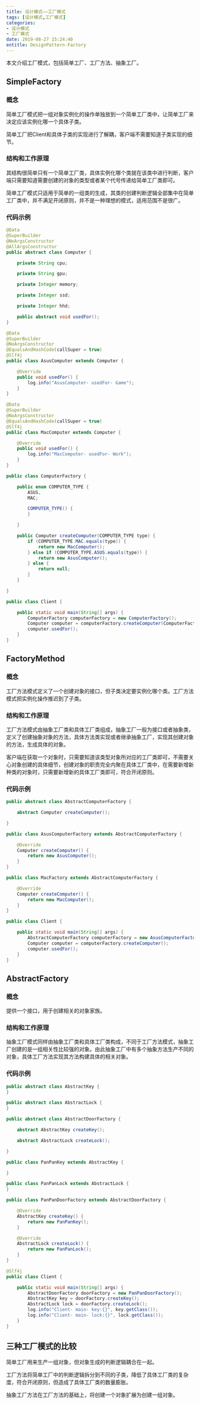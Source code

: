 ```yaml
---
title: 设计模式——工厂模式
tags: [设计模式,工厂模式]
categories:
- 设计模式
- 工厂模式
date: 2019-08-27 15:24:40
entitle: DesignPattern-Factory
---
```

本文介绍工厂模式，包括简单工厂、工厂方法、抽象工厂。
<!--more-->

## SimpleFactory

### 概念

简单工厂模式把一组对象实例化的操作单独放到一个简单工厂类中，让简单工厂来决定应该实例化哪一个具体子类。

简单工厂把Client和具体子类的实现进行了解耦，客户端不需要知道子类实现的细节。

### 结构和工作原理

其结构很简单只有一个简单工厂类，具体实例化哪个类就在该类中进行判断，客户端只需要知道需要创建的对象的类型或者某个代号传递给简单工厂类即可。

简单工厂模式只适用于简单的一组类的生成，其类的创建判断逻辑全部集中在简单工厂类中，并不满足开闭原则，并不是一种理想的模式，适用范围不是很广。

### 代码示例

```java
@Data
@SuperBuilder
@NoArgsConstructor
@AllArgsConstructor
public abstract class Computer {

    private String cpu;

    private String gpu;

    private Integer memory;

    private Integer ssd;

    private Integer hhd;

    public abstract void usedFor();
}
```

```java
@Data
@SuperBuilder
@NoArgsConstructor
@EqualsAndHashCode(callSuper = true)
@Slf4j
public class AsusComputer extends Computer {

    @Override
    public void usedFor() {
        log.info("AsusComputer- usedFor- Game");
    }
}
```

```java
@Data
@SuperBuilder
@NoArgsConstructor
@EqualsAndHashCode(callSuper = true)
@Slf4j
public class MacComputer extends Computer {

    @Override
    public void usedFor() {
        log.info("MacComputer- usedFor- Work");
    }
}

```

```java
public class ComputerFactory {

    public enum COMPUTER_TYPE {
        ASUS,
        MAC;

        COMPUTER_TYPE() {
        }

    }

    public Computer createComputer(COMPUTER_TYPE type) {
        if (COMPUTER_TYPE.MAC.equals(type)) {
            return new MacComputer();
        } else if (COMPUTER_TYPE.ASUS.equals(type)) {
            return new AsusComputer();
        } else {
            return null;
        }
    }

}

```

```java
public class Client {

    public static void main(String[] args) {
        ComputerFactory computerFactory = new ComputerFactory();
        Computer computer = computerFactory.createComputer(ComputerFactory.COMPUTER_TYPE.MAC);
        computer.usedFor();
    }
}

```

## FactoryMethod

### 概念

工厂方法模式定义了一个创建对象的接口，但子类决定要实例化哪个类。工厂方法模式把实例化操作推迟到了子类。

### 结构和工作原理

工厂方法模式由抽象工厂类和具体工厂类组成，抽象工厂一般为接口或者抽象类，定义了创建抽象对象的方法，具体方法类实现或者继承抽象工厂，实现其创建对象的方法，生成具体的对象。

客户端在获取一个对象时，只需要知道该类型对象所对应的工厂类即可，不需要关心对象创建的具体细节，创建对象的职责完全内聚在具体工厂类中，在需要新增新种类的对象时，只需要新增新的具体工厂类即可，符合开闭原则。

### 代码示例

```java
public abstract class AbstractComputerFactory {

    abstract Computer createComputer();

}
```

```java
public class AsusComputerFactory extends AbstractComputerFactory {

    @Override
    Computer createComputer() {
        return new AsusComputer();
    }
}

```

```java
public class MacFactory extends AbstractComputerFactory {

    @Override
    Computer createComputer() {
        return new MacComputer();
    }
}

```

```java
public class Client {

    public static void main(String[] args) {
        AbstractComputerFactory computerFactory = new AsusComputerFactory();
        Computer computer = computerFactory.createComputer();
        computer.usedFor();
    }
}

```

## AbstractFactory

### 概念

提供一个接口，用于创建相关的对象家族。

### 结构和工作原理

抽象工厂模式同样由抽象工厂类和具体工厂类构成，不同于工厂方法模式，抽象工厂创建的是一组相关性比较强的对象。由此抽象工厂中有多个抽象方法生产不同的对象，具体工厂方法实现其方法构建具体的相关对象。



### 代码示例

```java
public abstract class AbstractKey {
}
```

```java
public abstract class AbstractLock {
}
```

```java
public abstract class AbstractDoorFactory {

    abstract AbstractKey createKey();

    abstract AbstractLock createLock();

}
```

```java
public class PanPanKey extends AbstractKey {

}
```

```java
public class PanPanLock extends AbstractLock {
}
```

```java
public class PanPanDoorFactory extends AbstractDoorFactory {

    @Override
    AbstractKey createKey() {
        return new PanPanKey();
    }

    @Override
    AbstractLock createLock() {
        return new PanPanLock();
    }
}
```

```java
@Slf4j
public class Client {

    public static void main(String[] args) {
        AbstractDoorFactory doorFactory = new PanPanDoorFactory();
        AbstractKey key = doorFactory.createKey();
        AbstractLock lock = doorFactory.createLock();
        log.info("Client- main- key:{}", key.getClass());
        log.info("Client- main- lock:{}", lock.getClass());
    }
}
```

## 三种工厂模式的比较

简单工厂用来生产一组对象，但对象生成的判断逻辑耦合在一起。

工厂方法将简单工厂中的判断逻辑拆分到不同的子类，降低了具体工厂类的复杂度，符合开闭原则，但造成了具体工厂类的数量膨胀。

抽象工厂方法在工厂方法的基础上，将创建一个对象扩展为创建一组对象。
